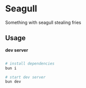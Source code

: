 # Seagull

Something with seagull stealing fries


## Usage


**dev server**

```sh

# install dependencies
bun i

# start dev server
bun dev
```